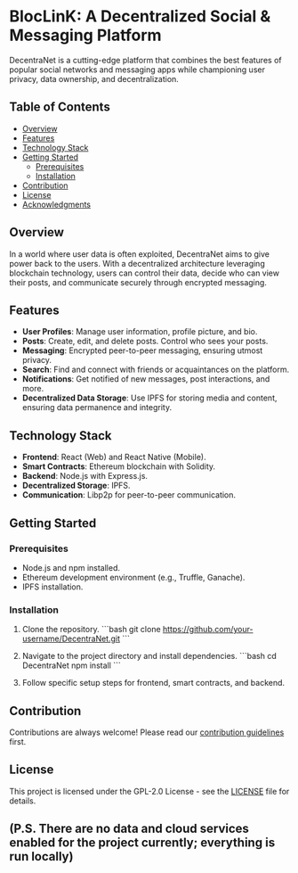 # BlocLinK: A Decentralized Social & Messaging Platform

DecentraNet is a cutting-edge platform that combines the best features of popular social networks and messaging apps while championing user privacy, data ownership, and decentralization.

## Table of Contents

- [Overview](#overview)
- [Features](#features)
- [Technology Stack](#technology-stack)
- [Getting Started](#getting-started)
  - [Prerequisites](#prerequisites)
  - [Installation](#installation)
- [Contribution](#contribution)
- [License](#license)
- [Acknowledgments](#acknowledgments)

## Overview

In a world where user data is often exploited, DecentraNet aims to give power back to the users. With a decentralized architecture leveraging blockchain technology, users can control their data, decide who can view their posts, and communicate securely through encrypted messaging.

## Features

- **User Profiles**: Manage user information, profile picture, and bio.
- **Posts**: Create, edit, and delete posts. Control who sees your posts.
- **Messaging**: Encrypted peer-to-peer messaging, ensuring utmost privacy.
- **Search**: Find and connect with friends or acquaintances on the platform.
- **Notifications**: Get notified of new messages, post interactions, and more.
- **Decentralized Data Storage**: Use IPFS for storing media and content, ensuring data permanence and integrity.

## Technology Stack

- **Frontend**: React (Web) and React Native (Mobile).
- **Smart Contracts**: Ethereum blockchain with Solidity.
- **Backend**: Node.js with Express.js.
- **Decentralized Storage**: IPFS.
- **Communication**: Libp2p for peer-to-peer communication.

## Getting Started

### Prerequisites

- Node.js and npm installed.
- Ethereum development environment (e.g., Truffle, Ganache).
- IPFS installation.

### Installation

1. Clone the repository.
\```bash
git clone https://github.com/your-username/DecentraNet.git
\```

2. Navigate to the project directory and install dependencies.
\```bash
cd DecentraNet
npm install
\```

3. Follow specific setup steps for frontend, smart contracts, and backend.

## Contribution

Contributions are always welcome! Please read our [contribution guidelines](CONTRIBUTING.md) first.

## License

This project is licensed under the GPL-2.0 License - see the [LICENSE](LICENSE) file for details.

## (P.S. There are no data and cloud services enabled for the project currently; everything is run locally)